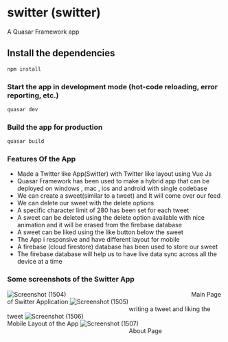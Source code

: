 # switter (switter)

A Quasar Framework app

## Install the dependencies
```bash
npm install
```

### Start the app in development mode (hot-code reloading, error reporting, etc.)
```bash
quasar dev
```

### Build the app for production
```bash
quasar build
```


### Features Of the App
* Made a Twitter like App(Switter) with Twitter like layout using Vue Js
* Quasar Framework  has been used to make a hybrid app that can be deployed on windows , mac , ios and android with single codebase
* We can create a sweet(similar to a tweet) and It will come over our feed
* We can delete our sweet with the delete options
* A specific character limit of 280 has been set for each tweet
* A sweet can be deleted  using the delete option available with nice animation and it will be erased from the firebase database
* A sweet can be liked using the like button below the sweet
* The App i responsive and have different layout for mobile
* A firebase (cloud firestore) database has been used to store our sweet
* The firebase database will help us to have live data sync across all the device at a time


### Some screenshots of the Switter App 

![Screenshot (1504)](https://user-images.githubusercontent.com/51224796/137327995-83783a08-9a7b-4026-88c0-025e130583bf.png)
&nbsp;&nbsp;&nbsp;&nbsp;&nbsp;&nbsp;&nbsp;&nbsp;&nbsp;&nbsp;&nbsp;&nbsp;&nbsp;&nbsp;&nbsp;&nbsp;&nbsp;&nbsp;&nbsp;&nbsp;&nbsp;&nbsp;&nbsp;&nbsp;&nbsp;&nbsp;&nbsp;&nbsp;&nbsp;&nbsp;&nbsp;&nbsp;&nbsp;&nbsp;&nbsp;&nbsp;&nbsp;&nbsp;&nbsp;&nbsp;&nbsp;&nbsp;&nbsp;&nbsp;&nbsp;&nbsp;&nbsp;&nbsp;&nbsp;&nbsp;&nbsp;&nbsp;&nbsp;&nbsp;&nbsp;&nbsp;&nbsp;&nbsp;&nbsp;&nbsp;&nbsp;&nbsp;&nbsp;&nbsp;&nbsp;&nbsp;&nbsp;&nbsp;&nbsp;&nbsp;&nbsp;&nbsp; Main Page of Switter Application
![Screenshot (1505)](https://user-images.githubusercontent.com/51224796/137328013-8b6cbaa0-3a16-4f40-a66c-167a5414bc14.png)
 &nbsp;&nbsp;&nbsp;&nbsp;&nbsp;&nbsp;&nbsp;&nbsp;&nbsp;&nbsp;&nbsp;&nbsp;&nbsp;&nbsp;&nbsp;&nbsp;&nbsp;&nbsp;&nbsp;&nbsp;&nbsp;&nbsp;&nbsp;&nbsp;&nbsp;&nbsp;&nbsp;&nbsp;&nbsp;&nbsp;&nbsp;&nbsp;&nbsp;&nbsp;&nbsp;&nbsp;&nbsp;&nbsp;&nbsp;&nbsp;&nbsp;&nbsp;&nbsp;&nbsp;&nbsp;&nbsp;&nbsp;&nbsp;&nbsp;&nbsp;&nbsp;&nbsp;&nbsp;&nbsp;&nbsp;&nbsp;&nbsp;&nbsp;&nbsp;&nbsp;&nbsp;&nbsp;&nbsp;&nbsp;&nbsp;&nbsp;&nbsp;&nbsp;&nbsp;&nbsp;&nbsp;&nbsp;writing a tweet and liking the tweet
![Screenshot (1506)](https://user-images.githubusercontent.com/51224796/137328025-aa443963-1076-4862-81bd-ad58abe89f19.png)
  &nbsp;&nbsp;&nbsp;&nbsp;&nbsp;&nbsp;&nbsp;&nbsp;&nbsp;&nbsp;&nbsp;&nbsp;&nbsp;&nbsp;&nbsp;&nbsp;&nbsp;&nbsp;&nbsp;&nbsp;&nbsp;&nbsp;&nbsp;&nbsp;&nbsp;&nbsp;&nbsp;&nbsp;&nbsp;&nbsp;&nbsp;&nbsp;&nbsp;&nbsp;&nbsp;&nbsp;&nbsp;&nbsp;&nbsp;&nbsp;&nbsp;&nbsp;&nbsp;&nbsp;&nbsp;&nbsp;&nbsp;&nbsp;&nbsp;&nbsp;&nbsp;&nbsp;&nbsp;&nbsp;&nbsp;&nbsp;&nbsp;&nbsp;&nbsp;&nbsp;&nbsp;&nbsp;&nbsp;&nbsp;&nbsp;&nbsp;&nbsp;&nbsp;&nbsp;&nbsp;&nbsp;&nbsp; Mobile Layout of the App
![Screenshot (1507)](https://user-images.githubusercontent.com/51224796/137328044-527c53c5-ec0d-40b8-bca9-466c319563ef.png)
  &nbsp;&nbsp;&nbsp;&nbsp;&nbsp;&nbsp;&nbsp;&nbsp;&nbsp;&nbsp;&nbsp;&nbsp;&nbsp;&nbsp;&nbsp;&nbsp;&nbsp;&nbsp;&nbsp;&nbsp;&nbsp;&nbsp;&nbsp;&nbsp;&nbsp;&nbsp;&nbsp;&nbsp;&nbsp;&nbsp;&nbsp;&nbsp;&nbsp;&nbsp;&nbsp;&nbsp;&nbsp;&nbsp;&nbsp;&nbsp;&nbsp;&nbsp;&nbsp;&nbsp;&nbsp;&nbsp;&nbsp;&nbsp;&nbsp;&nbsp;&nbsp;&nbsp;&nbsp;&nbsp;&nbsp;&nbsp;&nbsp;&nbsp;&nbsp;&nbsp;&nbsp;&nbsp;&nbsp;&nbsp;&nbsp;&nbsp;&nbsp;&nbsp;&nbsp;&nbsp;&nbsp;&nbsp;About Page






